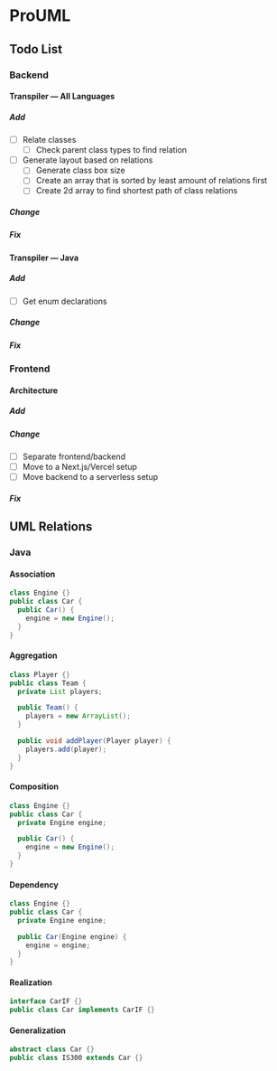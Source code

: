 # ProUML

## Todo List

### Backend

#### Transpiler — All Languages

##### Add

- [ ] Relate classes
  - [ ] Check parent class types to find relation
- [ ] Generate layout based on relations
  - [ ] Generate class box size
  - [ ] Create an array that is sorted by least amount of relations first
  - [ ] Create 2d array to find shortest path of class relations

##### Change

##### Fix

#### Transpiler — Java

##### Add

- [ ] Get enum declarations

##### Change

##### Fix

### Frontend

#### Architecture

##### Add

##### Change

- [ ] Separate frontend/backend
- [ ] Move to a Next.js/Vercel setup
- [ ] Move backend to a serverless setup

##### Fix

## UML Relations

### Java

#### Association

```java
class Engine {}
public class Car {
  public Car() {
    engine = new Engine();
  }
}
```

#### Aggregation

```java
class Player {}
public class Team {
  private List players;

  public Team() {
    players = new ArrayList();
  }

  public void addPlayer(Player player) {
    players.add(player);
  }
}
```

#### Composition

```java
class Engine {}
public class Car {
  private Engine engine;

  public Car() {
    engine = new Engine();
  }
}
```

#### Dependency

```java
class Engine {}
public class Car {
  private Engine engine;

  public Car(Engine engine) {
    engine = engine;
  }
}
```

#### Realization

```java
interface CarIF {}
public class Car implements CarIF {}
```

#### Generalization

```java
abstract class Car {}
public class IS300 extends Car {}
```

